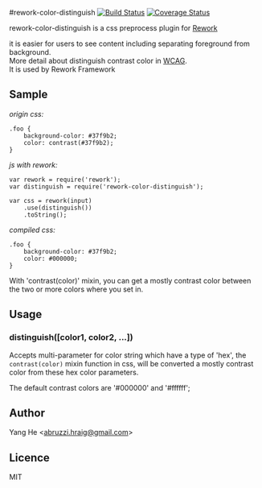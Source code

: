 #rework-color-distinguish [![Build Status](https://travis-ci.org/abruzzihraig/rework-color-distinguish.svg?branch=master)](https://travis-ci.org/abruzzihraig/rework-color-distinguish) [![Coverage Status](https://coveralls.io/repos/abruzzihraig/rework-color-distinguish/badge.png?branch=master)](https://coveralls.io/r/abruzzihraig/rework-color-distinguish?branch=master)  

rework-color-distinguish is a css preprocess plugin for [Rework](https://github.com/reworkcss/rework)

it is easier for users to see content including separating foreground from background.  
More detail about distinguish contrast color in [WCAG](http://www.w3.org/TR/WCAG20/).  
It is used by Rework Framework

## Sample
*origin css:*
```
.foo {
    background-color: #37f9b2;
    color: contrast(#37f9b2);
}
```
*js with rework:*
```
var rework = require('rework');
var distinguish = require('rework-color-distinguish');

var css = rework(input)
    .use(distinguish())
    .toString();
```
*compiled css:*
```
.foo {
    background-color: #37f9b2;
    color: #000000;
}
```
With 'contrast(color)' mixin, you can get a mostly contrast color between the two or more colors where you set in. 

## Usage
### distinguish([color1, color2, ...])
Accepts multi-parameter for color string which have a type of 'hex', the `contrast(color)` mixin function in css, will be converted a mostly contrast color from these hex color parameters.

The default contrast colors are '#000000' and '#ffffff';


## Author
Yang He <[abruzzi.hraig@gmail.com](mailto:abruzzi.hraig@gmail.com)>

## Licence
MIT
